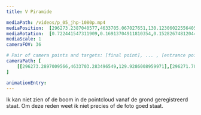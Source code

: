 ```yaml
---
title: V Piramide

mediaPath: /videos/p_05_jhp-1080p.mp4
mediaPosition:  [296273.2387040577,4633705.067027651,130.12306022556405]
mediaRotation:  [0.722441547311909,0.16913704911810354,0.1528267481204481,0.652774734799168]
mediaScale: 1
cameraFOV: 36

# Pair of camera points and targets: [final point], ... , [entrance point]
cameraPath: [
    [[296273.2897009566,4633703.283496549,129.9286008959971],[296271.78938176914,4633706.312055554,130.27191639325858]]
]

animationEntry: 
---
```

Ik kan niet zien of de boom in de pointcloud vanaf de grond geregistreerd staat. Om deze reden weet ik niet precies of de foto goed staat.